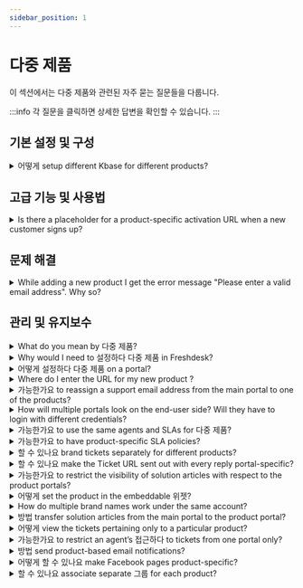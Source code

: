 ```yaml
---
sidebar_position: 1
---
```


# 다중 제품

이 섹션에서는 다중 제품와 관련된 자주 묻는 질문들을 다룹니다.

:::info
각 질문을 클릭하면 상세한 답변을 확인할 수 있습니다.
:::


## 기본 설정 및 구성

<details>
<summary>어떻게 setup different Kbase for different products?</summary>

<p><span style={{ fontSize: "16px" }}>You could configure the Solution Articles such that each product has a different KBase. This could be set up under <strong dir="ltr">Admin &gt; Channels &gt; </strong><strong dir="ltr">Portals &gt; </strong>Select the <strong>Product Porta</strong><strong>l--&gt;</strong>Under <strong>Portal Categories</strong>, select the respective <strong>Solution Category</strong> to be displayed for that product portal.</span></p>

</details>


## 고급 기능 및 사용법

<details>
<summary>Is there a placeholder for a product-specific activation URL when a new customer signs up?</summary>

<div dir="ltr"><p style={{ fontSize: "16px" }}><span style={{ fontSize: "16px" }}>The default placeholder `{{activation_url}}` under <strong dir="ltr">Admin -&gt; Workflows -&gt; Email notification -&gt; Requester notifications -&gt; User activation</strong> will automatically send a URL based on the product without any prior configuration. </span></p><p><br /></p></div>

</details>


## 문제 해결

<details>
<summary>While adding a new product I get the error message "Please enter a valid email address". Why so?</summary>

<p><span style={{ fontSize: "16px" }}>For each portal on your account, you would have one dedicated primary email address associated with it. The main portal will have a similar primary support email and the product portal will have it's own distinct primary email address. </span></p><p><br /></p><p><span style={{ fontSize: "16px" }}>Existing emails cannot be used while creating a new product. You would have to add a new/unique email address and associated it with the New Product which is being created.</span></p>

</details>


## 관리 및 유지보수

<details>
<summary>What do you mean by 다중 제품?</summary>

<p><span style={{ fontSize: "16px" }}>Freshdesk lets you support multiple products by creating dedicated portals for each product. Any ticket created from these multiple product portals would come into one central helpdesk and agents could work on these tickets from a single location. If your organisation has various products, this would be the best option for you. </span></p><p><span style={{ fontSize: "16px" }}><span style={{ fontSize: "16px" }}><br /></span></span></p><p><span style={{ fontSize: "16px" }}><span style={{ fontSize: "16px" }}>To get a detailed overview click this <a href="https://support.freshdesk.com/support/solutions/articles/37638-supporting-multiple-products-with-freshdesk">link</a>.</span></span></p><p><br /></p>

</details>

<details>
<summary>Why would I need to 설정하다 다중 제품 in Freshdesk?</summary>

<div dir="ltr"><p ><span id="docs-internal-guid-b1c4785f-6249-7b45-bc6d-3987e7ebc8c3"><span style={{ fontSize: "16px" }}><span style={{ fontSize: "16px" }}>Multiple products let you set up separate support portals for each of your products, giving each of them a separate platform and a unique URL. </span></span></span></p><p ><br /></p><p ><span><span style={{ fontSize: "16px" }}><span style={{ fontSize: "16px" }}>Also, you'll gain the ability to restrict solution and forum categories specific to products without additional account charges. When you have different services or products for which you need independent support portals, they all could be integrated within the same account using this feature. </span></span></span></p></div>

</details>

<details>
<summary>어떻게 설정하다 다중 제품 on a portal?</summary>

<div dir="ltr"><p style={{ fontSize: "16px" }}><span style={{ fontSize: "16px" }}>The Multiple Products feature is available from the Estate Plan onwards in Freshdesk.</span></p><p style={{ fontSize: "16px" }}><span style={{ fontSize: "16px" }}><br /></span></p><p style={{ fontSize: "16px" }}><span style={{ fontSize: "16px" }}><span style={{ fontSize: "16px" }}>To set up a new product, please navigate to <strong dir="ltr">Admin &gt; Support Operar &gt; Multiple Products </strong>and then c</span><span style={{ fontSize: "16px" }}>lick on New Product. Enter the details related to the product and a new email address for this product is mandatory. </span></span></p><p style={{ fontSize: "16px" }}><span style={{ fontSize: "16px" }}><br /></span></p><p style={{ fontSize: "16px" }}><span id="docs-internal-guid-b1c4785f-6264-3cd9-1831-0987d1527f6d"><span style={{ fontSize: "16px" }}>Configure separate support emails for each product. They can be automatically queued in a specific group by filling in the details requested under 'Product Support Email'</span><span style={{ fontSize: "16px" }}>.</span></span><span style={{ fontSize: "16px" }}><br /></span></p><p style={{ fontSize: "16px" }}><span style={{ fontSize: "16px" }}><br /></span></p><p style={{ fontSize: "16px" }}><span style={{ fontSize: "16px" }}><a href="https://support.freshdesk.com/support/solutions/articles/37638-supporting-multiple-products-with-freshdesk" target="_blank">This article</a> provides <span style={{ fontSize: "16px" }}>additional information on this process.</span></span></p><p><br /></p></div>

</details>

<details>
<summary>Where do I enter the URL for my new product ?</summary>

<p><span style={{ fontSize: "16px" }}>Under <strong dir="ltr">Admin &gt; Channels &gt; Portals &gt; Edit(corresponding to the portal name)</strong>, you would have the option to provide the Portal URL. Here, you could provide a vanity URL like <strong>help.yourcompany.com</strong> (help is the subdomain) and associate it with your Product portal.</span></p><p><span style={{ fontSize: "16px" }}><span style={{ fontSize: "16px" }}><br /></span></span></p><p><span style={{ fontSize: "16px" }}><span style={{ fontSize: "16px" }}>Before using this field please ensure that you have created a CNAME record in your DNS Zone file to point <strong>help.yourcompany.com</strong> to yourcompany.freshdesk.com(your Freshdesk Account URL). Once this is done, you would be able to access the newly created Product Portal using the specified Portal URL.</span></span></p><p><span style={{ fontSize: "16px" }}><span style={{ fontSize: "16px" }}><br /></span></span></p><p><span style={{ fontSize: "16px" }}><span style={{ fontSize: "16px" }}><br /></span></span></p><p><br /></p>

</details>

<details>
<summary>가능한가요 to re­assign a support email address from the main portal to one of the products?</summary>

<div dir="ltr"><p><span style={{ fontSize: "16px" }}>Yes, please navigate to <strong dir="ltr">Admin &gt; Channels &gt; Email</strong>. Here, you could see the list of support email addresses that could be associated with the products added in <strong dir="ltr">Admin &gt; Support Operations &gt; Multiple products. </strong></span></p><p><br /></p><p><br /></p><p><span style={{ fontSize: "16px" }}>Kindly click on edit next to the support address and choose the product under "Link this support email with a product." Note that this product should already be added to the helpdesk. </span></p><p><br /></p><p><br /></p><p><span style={{ fontSize: "16px" }}><br /></span></p></div>

</details>

<details>
<summary>How will multiple portals look on the end-user side? Will they have to login with different credentials?</summary>

<div dir="ltr"><p style={{ fontSize: "16px" }}><span style={{ fontSize: "16px" }}>Multiple portals will look like two different websites from the customers' point of view. </span></p><p style={{ fontSize: "16px" }}><br /></p><p style={{ fontSize: "16px" }}><span style={{ fontSize: "16px" }}>Once a customer is signed up on a portal, he/she can use the same credentials to log into the other portal as well, depending on how the URLs are exposed. You would be able to determine the portal access by changing the user permissions in Admin -&gt; Portals -&gt; settings. </span></p><p style={{ fontSize: "16px" }}><br /></p><p style={{ fontSize: "16px" }}><span style={{ fontSize: "16px" }}> Please navigate to <strong dir="ltr">Admin &gt; Workflows &gt; Email Notifications &gt; Requester Notifications &gt; click on insert placeholder </strong>and include the placeholder for product-specific URL. This would allow customers to navigate to the support of the appropriate product. </span></p><p><br /></p></div>

</details>

<details>
<summary>가능한가요 to use the same agents and SLAs for 다중 제품?</summary>

<div dir="ltr"><p><span style={{ fontSize: "16px" }}><span id="docs-internal-guid-b1c4785f-628d-2411-5278-186690ac8242"><span style={{ fontSize: "16px" }}>Yes, agents can be provided with access to view different products, and SLAs can be shared between different products as well.</span></span><br /></span></p><p><span><span style={{ fontSize: "16px" }}><br /></span></span></p><p><font color="#000000"><span ><span style={{ fontSize: "16px" }}>Please navigate to <strong dir="ltr">Admin &gt; Workflows &gt; SLA policies &gt; click on new policy</strong> and choose "Apply this SLA to" where you could add products for which the SLA is applied.</span></span></font></p></div>

</details>

<details>
<summary>가능한가요 to have product-specific SLA policies?</summary>

<div dir="ltr"><p><font color="#000000"><span ><span style={{ fontSize: "16px" }}>Please navigate to <strong>A</strong><strong dir="ltr">dmin &gt; Workflows &gt; SLA Policies &gt; click on Edit</strong> next to a new <strong>SLA policy. </strong></span></span></font></p><p><br /></p><p><br /></p><p><font color="#000000"><span ><span style={{ fontSize: "16px" }}>Inside this page, you would find the option called '<strong>Apply this to</strong>' that you could use to associate the policy to any of the products you have created. Kindly note that this option would not be available for the "Default SLA policy."</span></span></font></p><p><br /></p></div>

</details>

<details>
<summary>할 수 있나요 brand tickets separately for different products?</summary>

<p><span style={{ fontSize: "16px" }}>While creating multiple products, you could set a distinct branding for tickets created through emails. You could have this done by setting up a dedicated support email addresses for each Product. </span></p><p><br /></p><p><span style={{ fontSize: "16px" }}>When you create a new product(under <strong dir="ltr">Admin &gt; Support Operations &gt; Multiple Products &gt; New Product</strong>), you would be asked to provide a separate support email address for that portal. This would be the primary support email address for that product portal and emails sent to this email would get created as tickets and would be updated with the corresponding Product. By default, replies to customers would also be sent through this dedicated email address.</span></p>

</details>

<details>
<summary>할 수 있나요 make the Ticket URL sent out with every reply portal-specific?</summary>

<div dir="ltr"><p style={{ fontSize: "16px" }}><span style={{ fontSize: "16px" }}>Yes, this is possible. Please navigate to <strong>A</strong><strong dir="ltr">dmin &gt; Workflows &gt; Email Notification &gt; Template &gt; Agent Reply Template </strong>and click on "insert placeholder which would give you the placeholders available in the system. Kindly choose the placeholder<strong> "</strong><strong>``{{#123;`{{#123;ticket.portal_url}}`#125;}}`#125;`” under helpdesk options</strong> to add it in your reply and position it according to your preference.</span></p><p style={{ fontSize: "16px" }}><br /></p><p style={{ fontSize: "16px" }}><span style={{ fontSize: "16px" }}>This will insert a product-specific ticket URL inside a ticket rather than the generic ticket URL which would map the customers to the right portal. </span></p><p><br /></p></div>

</details>

<details>
<summary>가능한가요 to restrict the visibility of solution articles with respect to the product portals?</summary>

<div dir="ltr"><p style={{ fontSize: "16px" }}><span style={{ fontSize: "16px" }}>The visibility of solution articles can be set by entering the necessary solution articles in the "Solutions" tab under the Portal categories of the respective portal. Please navigate to <strong dir="ltr">Admin ­&gt; Channels &gt; Portals &gt; Corresponding portal name </strong>and add these articles in its solutions tab. </span></p><p style={{ fontSize: "16px" }}><br /></p><p style={{ fontSize: "16px" }}><span style={{ fontSize: "16px" }}>If you have articles common to more than one or two portals, kindly click on edit in the category to choose the portals the category must be visible in. </span></p><p style={{ fontSize: "16px" }}><br /></p><p style={{ fontSize: "16px" }}><span style={{ fontSize: "16px" }}>Further, visibility could be set to logged-in users or all users within the folder where it could be changed according to your requirement. Another alternative is to set user permission for the solutions in <strong dir="ltr">Admin -&gt; Channels -&gt; Portals -&gt; settings -&gt; User Permissions -&gt; who can view the solution articles. </strong></span></p><p><br /></p></div>

</details>

<details>
<summary>어떻게 set the product in the embeddable 위젯?</summary>

<p><span style={{ fontSize: "16px" }}>You would be able to set-up feedback widgets that are dedicated to specific product portal. You will be able to have this done by making modifications to the widget code that you add. The product URL would have to be changed in the respective product in the "src" field of the widget code.</span></p><p><br /></p>

</details>

<details>
<summary>How do multiple brand names work under the same account?</summary>

<div dir="ltr"><p style={{ fontSize: "16px" }}><span style={{ fontSize: "16px" }}>Once multiple products are set up under a single account mycompany.com pointing to (companyname.freshdesk.com), the different products could be identified by a vanity URL.</span></p><p style={{ fontSize: "16px" }}><span style={{ fontSize: "16px" }}><br /></span></p><p style={{ fontSize: "16px" }}><span dir="ltr" style={{ fontSize: "16px" }}>This vanity URL should point to the product's Freshdesk URL; i.e. if product1.companyname.com and product2.company.com are vanity URLs of the portal, then <a href="https://support.freshdesk.com/en/support/solutions/articles/37590" rel="noopener noreferrer" target="_blank">point the CNAME</a> to companyname.freshdesk.com.</span></p><p style={{ fontSize: "16px" }}><span style={{ fontSize: "16px" }}><br /></span></p><p style={{ fontSize: "16px" }}><span dir="ltr" style={{ fontSize: "16px" }}>This will ensure that you have multiple brands from a customer's perspective, but all under the same Freshdesk account from an agent's point of view which increases the overall productivity.&nbsp;</span></p></div>

</details>

<details>
<summary>방법 transfer solution articles from the main portal to the product portal?</summary>

<div dir="ltr"><p style={{ fontSize: "16px" }}><font color="#000000"><span style={{ fontSize: "16px" }}>Please navigate to <strong>solutions </strong>tab of the portal and click on the category which needs to be visible in the product portal as well. Once you are on that page with the category and the list of folders please click on the "pen and paper" icon next to the heading which allows you to edit the category. </span></font></p><p style={{ fontSize: "16px" }}><br /></p><p style={{ fontSize: "16px" }}><span style={{ fontSize: "16px" }}>Kindly choose the product portal in <strong>"visible in portal" </strong>option. <font color="#000000"><span ></span></font><font color="#000000" size="3"><span >This will ensure that the articles under this category will only be visible on the associated product portal.</span></font></span></p><p style={{ fontSize: "16px" }}><span style={{ fontSize: "16px" }}><font color="#000000" size="3"><span ></span></font></span></p><p style={{ fontSize: "16px" }}><span style={{ fontSize: "16px" }}><font color="#000000" size="3"><span ></span></font></span></p><p style={{ fontSize: "16px" }}><span style={{ fontSize: "16px" }}><font color="#000000" size="3"><span ></span></font></span></p><p style={{ fontSize: "16px" }}><span style={{ fontSize: "16px" }}><font color="#000000" size="3"><span ></span></font></span></p><p style={{ fontSize: "16px" }}><span style={{ fontSize: "16px" }}><br /></span></p><p style={{ fontSize: "16px" }}><span style={{ fontSize: "16px" }}><br /></span></p><p style={{ fontSize: "16px" }}><br /></p></div>

</details>

<details>
<summary>어떻게 view the tickets pertaining only to a particular product?</summary>

<div dir="ltr"><p ><span style={{ fontSize: "16px" }}>Please navigate to the <strong>"Tickets" </strong>tab on the global header next to the dashboard where you could see all the tickets in your view or a list of tickets depending on the filters chosen. </span></p><p ><br /></p><p ><span style={{ fontSize: "16px" }}>You could remove all the other filters and choose the "Product" name alone using the <strong>Product </strong>field. If you have access to view all tickets, you will be able to view all tickets for that particular product, under this view. Kindly make sure you have <strong>global</strong> access (in agent profile) to view all tickets. </span></p></div>

</details>

<details>
<summary>가능한가요 to restrict an agent’s 접근하다 to tickets from one portal only?</summary>

<div dir="ltr"><p style={{ fontSize: "16px" }}><span style={{ fontSize: "16px" }}>The scope of an agent can be based on the groups in the portal. Please navigate to <strong dir="ltr">Admin -&gt; Team -&gt; Agents -&gt; click on edit </strong>to associate groups within the profile. </span></p><p style={{ fontSize: "16px" }}><span style={{ fontSize: "16px" }}><br /></span></p><p style={{ fontSize: "16px" }}><span style={{ fontSize: "16px" }}>This group could be routed to a product under <strong dir="ltr">Admin­­ -&gt; Support Operations -&gt; Multiple Products­­ -&gt; Edit the product­­ -&gt; Assign to Group</strong> and agents who specifically need to access this product could be added to that Group under <strong dir="ltr">Admin -­­&gt; Team -&gt; Groups</strong>. They are the ones with group access on the portal. This would restrict them to a particular product portal. </span></p></div>

</details>

<details>
<summary>방법 send product-based email notifications?</summary>

<div><p dir="ltr" style={{ fontSize: "16px" }}><span dir="ltr" style={{ fontSize: "16px" }}>With the</span><span style={{ fontSize: "16px" }}><span style={{ fontSize: "16px" }}>&nbsp;Multiple Products</span><span style={{ fontSize: "16px" }}>&nbsp;feature available in&nbsp;</span><span style={{ fontSize: "16px" }}>Freshdesk,&nbsp;</span><span style={{ fontSize: "16px" }}>you can create several products, depending on your plan type. If you have set up your Freshdesk account to support multiple products, you must include proper branding in all your outgoing messages.&nbsp;</span><span style={{ fontSize: "16px" }}>&nbsp;</span></span></p><p style={{ fontSize: "16px" }}><span style={{ fontSize: "16px" }}><br /></span></p><p dir="ltr" style={{ fontSize: "16px" }}><span style={{ fontSize: "16px" }}><span dir="ltr" style={{ fontSize: "16px" }}>Here are the two stages in setting up product-based email notifications in Freshdesk.</span></span></p><ol style={{ fontSize: "16px" }}><li dir="ltr" style={{ fontSize: "16px" }}><span style={{ fontSize: "16px" }}><span dir="ltr" style={{ fontSize: "16px" }}><a dir="ltr" href="#Disable-default-email-notifications" style={{ fontSize: "16px" }}>Disable default email notifications</a><a href="#Use-product-specific-placeholders-in-automation-rules" dir="ltr" style={{ fontSize: "16px" }}></a></span></span></li><li dir="ltr" style={{ fontSize: "16px" }}><span style={{ fontSize: "16px" }}><a dir="ltr" href="#Use-product-specific-placeholders-in-automation-rules" style={{ fontSize: "16px" }}><span style={{ fontSize: "16px" }}>Use product-specific placeholders in automation rules</span></a><a href="https://docs.google.com/document/d/15hi58ihFIICB9-paFY1pHhlQG1t2xqkO_5P8zUNdeXE/edit#heading=h.mgjnmdxaiyf7" style={{ fontSize: "16px" }}></a><br /></span></li></ol><p style={{ fontSize: "16px" }}><span style={{ fontSize: "16px" }}><br /></span></p><h4 dir="ltr" style={{ fontSize: "16px" }}><span style={{ fontSize: "16px" }}><span style={{ fontSize: "16px" }}><strong style={{ fontSize: "16px" }}>Disable default email notifications</strong></span></span></h4><p dir="ltr" style={{ fontSize: "16px" }}><span style={{ fontSize: "16px" }}><span style={{ fontSize: "16px" }}>Disabling the default email notifications is imperative as they are&nbsp;</span><span style={{ fontSize: "16px" }}>generic</span><span style={{ fontSize: "16px" }}>&nbsp;and not entirely product-specific. As an&nbsp;</span><span style={{ fontSize: "16px" }}>administrator</span><span style={{ fontSize: "16px" }}>&nbsp;of your Freshdesk account, you can disable them by following the steps below.&nbsp;</span></span></p><ol style={{ fontSize: "16px" }}><li dir="ltr" style={{ fontSize: "16px" }}><p dir="ltr" style={{ fontSize: "16px" }}><span style={{ fontSize: "16px" }}><span style={{ fontSize: "16px" }}>Navigate to&nbsp;</span><span style={{ fontSize: "16px" }}>Admin</span><span style={{ fontSize: "16px" }}>&nbsp;from the menu. Select&nbsp;</span><span style={{ fontSize: "16px" }}>Workflows</span><span style={{ fontSize: "16px" }}>&nbsp;and click on&nbsp;</span><span style={{ fontSize: "16px" }}>Email Notifications</span><span style={{ fontSize: "16px" }}>.</span></span></p></li><li dir="ltr" style={{ fontSize: "16px" }}><p dir="ltr" style={{ fontSize: "16px" }}><span style={{ fontSize: "16px" }}><span style={{ fontSize: "16px" }}>Click on the&nbsp;</span><span style={{ fontSize: "16px" }}>active green toggle button</span><span style={{ fontSize: "16px" }}>&nbsp;next to the email notification to disable them.</span></span></p><p><br /></p><img src="#" style={{ fontSize: "16px" }} class="fr-fil fr-dib fr-bordered fr-shadow" alt="Disable default email notification." /><p></p></li></ol><p style={{ fontSize: "16px" }}><span style={{ fontSize: "16px" }}><br /></span></p><h4 dir="ltr" style={{ fontSize: "16px" }}><span style={{ fontSize: "16px" }}><span style={{ fontSize: "16px" }}><strong style={{ fontSize: "16px" }}>Use product-specific placeholders in automation rules</strong></span></span></h4><p dir="ltr" style={{ fontSize: "16px" }}><span style={{ fontSize: "16px" }}><span style={{ fontSize: "16px" }}>Use the automation rules on&nbsp;</span><span style={{ fontSize: "16px" }}>ticket creation</span><span style={{ fontSize: "16px" }}>&nbsp;and&nbsp;</span><span style={{ fontSize: "16px" }}>ticket updates</span><span style={{ fontSize: "16px" }}>&nbsp;to send product-specific email notifications for new tickets and replies.</span></span></p><p dir="ltr" style={{ fontSize: "16px" }}><span style={{ fontSize: "16px" }}><span style={{ fontSize: "16px" }}>Make sure to perform the following three key changes while creating the automation rules to customize email updates.</span></span></p><ol style={{ fontSize: "16px" }}><li dir="ltr" style={{ fontSize: "16px" }}><p dir="ltr" style={{ fontSize: "16px" }}><span style={{ fontSize: "16px" }}><span style={{ fontSize: "16px" }}>Choose&nbsp;</span><span style={{ fontSize: "16px" }}>Condition</span><span style={{ fontSize: "16px" }}>&nbsp;as '</span><span style={{ fontSize: "16px" }}>Product is</span><span style={{ fontSize: "16px" }}>.'&nbsp;</span></span></p></li><li dir="ltr" style={{ fontSize: "16px" }}><p dir="ltr" style={{ fontSize: "16px" }}><span style={{ fontSize: "16px" }}><span style={{ fontSize: "16px" }}>Action</span><span style={{ fontSize: "16px" }}>&nbsp;as send '</span><span style={{ fontSize: "16px" }}>Email to Requester</span><span style={{ fontSize: "16px" }}>'.</span></span></p></li><li dir="ltr" style={{ fontSize: "16px" }}><p dir="ltr" style={{ fontSize: "16px" }}><span style={{ fontSize: "16px" }}><span style={{ fontSize: "16px" }}>Make use of&nbsp;</span><span style={{ fontSize: "16px" }}>product-specific placeholders</span><span style={{ fontSize: "16px" }}>&nbsp;under the&nbsp;</span><span style={{ fontSize: "16px" }}>Action</span><span dir="ltr" style={{ fontSize: "16px" }}>&nbsp;section.</span></span></p><p><br /></p><img src="#" style={{ fontSize: "16px" }} class="fr-fil fr-dib fr-bordered fr-shadow" alt="Key changes for setting up product-specific automation rules." /><br /><p></p></li></ol></div>

</details>

<details>
<summary>어떻게 할 수 있나요 make Facebook pages product-specific?</summary>

<div dir="ltr"><p><span id="docs-internal-guid-b1c4785f-62f5-cfc9-b7de-bc2b8ff09c48"><span style={{ fontSize: "16px" }}><span style={{ fontSize: "16px" }}>Please navigate to <strong dir="ltr">Admin -&gt; Channels ­-&gt; Facebook -&gt; click on Edit corresponding to a particular page. </strong>Once there, you would be able to edit the page and choose a product in <strong>"link to Product."</strong></span></span></span></p><p><br /></p><p><span style={{ fontSize: "16px" }}>Kindly note that one Facebook page could be linked to one product only. </span></p><p><br /></p></div>

</details>

<details>
<summary>할 수 있나요 associate separate 그룹 for each product?</summary>

<p dir="ltr">Yes, you can allocate a unique group for each product in the portal. While creating a portal under <strong>Admin&gt; Support Operations &gt; Multiple products</strong>, there is an option to choose an email address and a group for that particular product as shown in the image below :</p><p><br /></p><p><img src="#" class="fr-fic fr-dib fr-bordered" style={{ fontSize: "16px" }} /></p>

</details>

